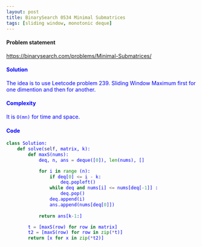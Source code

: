 ```yaml
---
layout: post
title: BinarySearch 0534 Minimal Submatrices 
tags: [sliding window, monotonic deque]
---
```


#### Problem statement

<a href="https://binarysearch.com/problems/Minimal-Submatrices/"> <font color = blue>https://binarysearch.com/problems/Minimal-Submatrices/

#### Solution
The idea is to use Leetcode problem 239. Sliding Window Maximum first for one dimention and then for another.

#### Complexity
It is `O(mn)` for time and space.

#### Code
```python
class Solution:
    def solve(self, matrix, k):
        def maxS(nums):
            deq, n, ans = deque([0]), len(nums), []

            for i in range (n):
                if deq[0] <= i - k:
                    deq.popleft()
                while deq and nums[i] <= nums[deq[-1]] :
                    deq.pop()
                deq.append(i)
                ans.append(nums[deq[0]])
                
            return ans[k-1:]

        t = [maxS(row) for row in matrix]
        t2 = [maxS(row) for row in zip(*t)]
        return [x for x in zip(*t2)]
```
